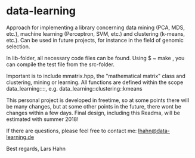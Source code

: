 # data-learning
Approach for implementing a library concerning data mining (PCA, MDS, etc.), machine learning (Perceptron, SVM, etc.) and clustering (k-means, etc.). Can be used in future projects, for instance in the field of genomic selection.

In lib-folder, all necessary code files can be found. Using $ ~ make , you can compile the test file from the src-folder.

Important is to include mmatrix.hpp, the "mathematical matrix" class and clustering, mining or learning.
All functions are defined within the scope data_learning::<category>::<class>, e.g. data_learning::clustering::kmeans

This personal project is developed in freetime, so at some points there will be many changes, but at some other points in the future, there wont be changes within a few days.
Final design, including this Readma, will be estimated with summer 2018!

If there are questions, please feel free to contact me:
  lhahn@data-learning.de
  
Best regards,
  Lars Hahn
